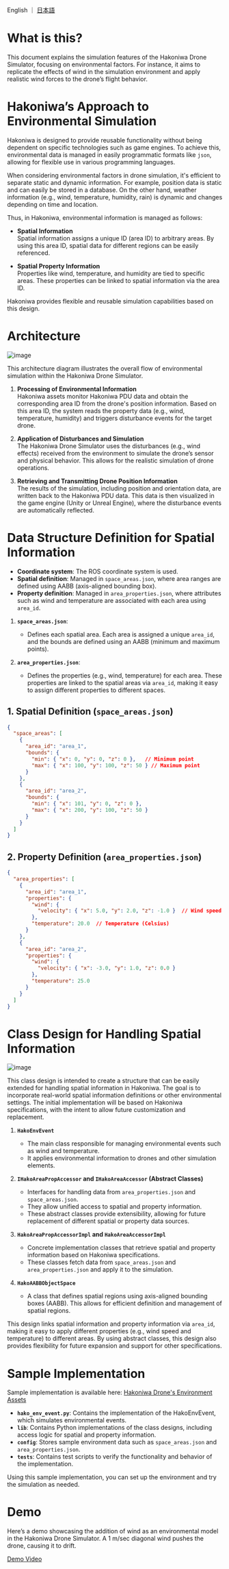 English ｜ [日本語](README-ja.md)

# What is this?

This document explains the simulation features of the Hakoniwa Drone Simulator, focusing on environmental factors. For instance, it aims to replicate the effects of wind in the simulation environment and apply realistic wind forces to the drone’s flight behavior.

# Hakoniwa’s Approach to Environmental Simulation

Hakoniwa is designed to provide reusable functionality without being dependent on specific technologies such as game engines. To achieve this, environmental data is managed in easily programmatic formats like `json`, allowing for flexible use in various programming languages.

When considering environmental factors in drone simulation, it's efficient to separate static and dynamic information. For example, position data is static and can easily be stored in a database. On the other hand, weather information (e.g., wind, temperature, humidity, rain) is dynamic and changes depending on time and location.

Thus, in Hakoniwa, environmental information is managed as follows:

- **Spatial Information**  
  Spatial information assigns a unique ID (area ID) to arbitrary areas. By using this area ID, spatial data for different regions can be easily referenced.

- **Spatial Property Information**  
  Properties like wind, temperature, and humidity are tied to specific areas. These properties can be linked to spatial information via the area ID.

Hakoniwa provides flexible and reusable simulation capabilities based on this design.

# Architecture

![image](./images/architecture.png)

This architecture diagram illustrates the overall flow of environmental simulation within the Hakoniwa Drone Simulator.

1. **Processing of Environmental Information**  
   Hakoniwa assets monitor Hakoniwa PDU data and obtain the corresponding area ID from the drone's position information. Based on this area ID, the system reads the property data (e.g., wind, temperature, humidity) and triggers disturbance events for the target drone.

2. **Application of Disturbances and Simulation**  
   The Hakoniwa Drone Simulator uses the disturbances (e.g., wind effects) received from the environment to simulate the drone’s sensor and physical behavior. This allows for the realistic simulation of drone operations.

3. **Retrieving and Transmitting Drone Position Information**  
   The results of the simulation, including position and orientation data, are written back to the Hakoniwa PDU data. This data is then visualized in the game engine (Unity or Unreal Engine), where the disturbance events are automatically reflected.

# Data Structure Definition for Spatial Information

- **Coordinate system**: The ROS coordinate system is used.
- **Spatial definition**: Managed in `space_areas.json`, where area ranges are defined using AABB (axis-aligned bounding box).
- **Property definition**: Managed in `area_properties.json`, where attributes such as wind and temperature are associated with each area using `area_id`.

1. **`space_areas.json`**:
   - Defines each spatial area. Each area is assigned a unique `area_id`, and the bounds are defined using an AABB (minimum and maximum points).

2. **`area_properties.json`**:
   - Defines the properties (e.g., wind, temperature) for each area. These properties are linked to the spatial areas via `area_id`, making it easy to assign different properties to different spaces.

## 1. Spatial Definition (`space_areas.json`)

```json
{
  "space_areas": [
    {
      "area_id": "area_1",
      "bounds": {
        "min": { "x": 0, "y": 0, "z": 0 },   // Minimum point
        "max": { "x": 100, "y": 100, "z": 50 } // Maximum point
      }
    },
    {
      "area_id": "area_2",
      "bounds": {
        "min": { "x": 101, "y": 0, "z": 0 },
        "max": { "x": 200, "y": 100, "z": 50 }
      }
    }
  ]
}
```

## 2. Property Definition (`area_properties.json`)

```json
{
  "area_properties": [
    {
      "area_id": "area_1",
      "properties": {
        "wind": { 
          "velocity": { "x": 5.0, "y": 2.0, "z": -1.0 }  // Wind speed (m/s)
        },
        "temperature": 20.0  // Temperature (Celsius)
      }
    },
    {
      "area_id": "area_2",
      "properties": {
        "wind": { 
          "velocity": { "x": -3.0, "y": 1.0, "z": 0.0 }
        },
        "temperature": 25.0
      }
    }
  ]
}
```

# Class Design for Handling Spatial Information

![image](images/class-diagram.png)

This class design is intended to create a structure that can be easily extended for handling spatial information in Hakoniwa. The goal is to incorporate real-world spatial information definitions or other environmental settings. The initial implementation will be based on Hakoniwa specifications, with the intent to allow future customization and replacement.

1. **`HakoEnvEvent`**  
   - The main class responsible for managing environmental events such as wind and temperature.
   - It applies environmental information to drones and other simulation elements.

2. **`IHakoAreaPropAccessor` and `IHakoAreaAccessor` (Abstract Classes)**  
   - Interfaces for handling data from `area_properties.json` and `space_areas.json`.
   - They allow unified access to spatial and property information.
   - These abstract classes provide extensibility, allowing for future replacement of different spatial or property data sources.

3. **`HakoAreaPropAccessorImpl` and `HakoAreaAccessorImpl`**  
   - Concrete implementation classes that retrieve spatial and property information based on Hakoniwa specifications.
   - These classes fetch data from `space_areas.json` and `area_properties.json` and apply it to the simulation.

4. **`HakoAABBObjectSpace`**  
   - A class that defines spatial regions using axis-aligned bounding boxes (AABB). This allows for efficient definition and management of spatial regions.

This design links spatial information and property information via `area_id`, making it easy to apply different properties (e.g., wind speed and temperature) to different areas. By using abstract classes, this design also provides flexibility for future expansion and support for other specifications.

# Sample Implementation

Sample implementation is available here: [Hakoniwa Drone's Environment Assets](https://github.com/toppers/hakoniwa-px4sim/tree/main/drone_api/assets)

- **`hako_env_event.py`**: Contains the implementation of the HakoEnvEvent, which simulates environmental events.
- **`lib`**: Contains Python implementations of the class designs, including access logic for spatial and property information.
- **`config`**: Stores sample environment data such as `space_areas.json` and `area_properties.json`.
- **`tests`**: Contains test scripts to verify the functionality and behavior of the implementation.

Using this sample implementation, you can set up the environment and try the simulation as needed.

# Demo

Here’s a demo showcasing the addition of wind as an environmental model in the Hakoniwa Drone Simulator. A 1 m/sec diagonal wind pushes the drone, causing it to drift.

[Demo Video](https://www.youtube.com/watch?v=KBPrrA1XC4U)
